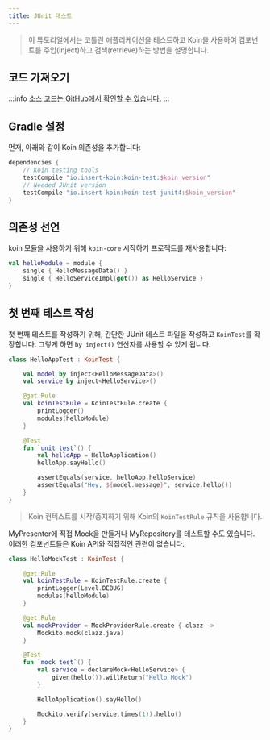 ```yaml
---
title: JUnit 테스트
---
```


> 이 튜토리얼에서는 코틀린 애플리케이션을 테스트하고 Koin을 사용하여 컴포넌트를 주입(inject)하고 검색(retrieve)하는 방법을 설명합니다.

## 코드 가져오기

:::info
[소스 코드는 GitHub에서 확인할 수 있습니다.](https://github.com/InsertKoinIO/koin-getting-started/tree/main/kotlin)
:::

## Gradle 설정

먼저, 아래와 같이 Koin 의존성을 추가합니다:

```groovy
dependencies {
    // Koin testing tools
    testCompile "io.insert-koin:koin-test:$koin_version"
    // Needed JUnit version
    testCompile "io.insert-koin:koin-test-junit4:$koin_version"
}
```

## 의존성 선언

koin 모듈을 사용하기 위해 `koin-core` 시작하기 프로젝트를 재사용합니다:

```kotlin
val helloModule = module {
    single { HelloMessageData() }
    single { HelloServiceImpl(get()) as HelloService }
}
```

## 첫 번째 테스트 작성

첫 번째 테스트를 작성하기 위해, 간단한 JUnit 테스트 파일을 작성하고 `KoinTest`를 확장합니다. 그렇게 하면 `by inject()` 연산자를 사용할 수 있게 됩니다.

```kotlin
class HelloAppTest : KoinTest {

    val model by inject<HelloMessageData>()
    val service by inject<HelloService>()

    @get:Rule
    val koinTestRule = KoinTestRule.create {
        printLogger()
        modules(helloModule)
    }

    @Test
    fun `unit test`() {
        val helloApp = HelloApplication()
        helloApp.sayHello()

        assertEquals(service, helloApp.helloService)
        assertEquals("Hey, ${model.message}", service.hello())
    }
}
```

> Koin 컨텍스트를 시작/중지하기 위해 Koin의 `KoinTestRule` 규칙을 사용합니다.

MyPresenter에 직접 Mock을 만들거나 MyRepository를 테스트할 수도 있습니다. 이러한 컴포넌트들은 Koin API와 직접적인 관련이 없습니다.

```kotlin
class HelloMockTest : KoinTest {

    @get:Rule
    val koinTestRule = KoinTestRule.create {
        printLogger(Level.DEBUG)
        modules(helloModule)
    }

    @get:Rule
    val mockProvider = MockProviderRule.create { clazz ->
        Mockito.mock(clazz.java)
    }

    @Test
    fun `mock test`() {
        val service = declareMock<HelloService> {
            given(hello()).willReturn("Hello Mock")
        }

        HelloApplication().sayHello()

        Mockito.verify(service,times(1)).hello()
    }
}